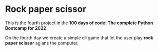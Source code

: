 # Rock paper scissor

This is the fourth project in the **100 days of code: The complete Python Bootcamp for 2022**

On the fourth day we create a simple cli game that let the user play **rock paper scissor** agians the computer.
